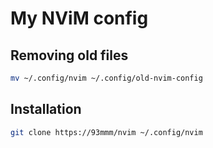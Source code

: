 # My NViM config


## Removing old files
```bash
mv ~/.config/nvim ~/.config/old-nvim-config 
```

## Installation
```bash
git clone https://93mmm/nvim ~/.config/nvim
```

